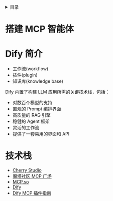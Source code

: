 <details><summary>目录</summary><p>

- [搭建 MCP 智能体](#搭建-mcp-智能体)
- [Dify 简介](#dify-简介)
- [技术栈](#技术栈)
</p></details><p></p>

# 搭建 MCP 智能体

# Dify 简介

* 工作流(workflow)
* 插件(plugin)
* 知识库(knowledge base)

Dify 内置了构建 LLM 应用所需的关键技术栈，包括：

* 对数百个模型的支持
* 直观的 Prompt 编排界面
* 高质量的 RAG 引擎
* 稳健的 Agent 框架
* 灵活的工作流
* 提供了一套易用的界面和 API



# 技术栈

* [Cherry Studio](https://github.com/CherryHQ/cherry-studio)
* [魔塔社区 MCP 广场](https://www.modelscope.cn/mcp)
* [MCP.so](https://mcp.so/)
* [Dify](https://docs.dify.ai/zh-hans/introduction)
* [Dify MCP 插件指南](https://mp.weixin.qq.com/s?__biz=Mzg5MDkyOTY3NA==&mid=2247486476&idx=1&sn=2acbc70e2baa3d7a620a7ff8190b6ffe&scene=21&poc_token=HM3Pz2ijaspdI57dmwUzA8g31nnbmXdyqO8aH6Dx)
